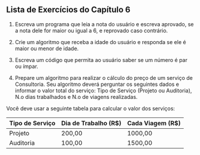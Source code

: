 ## Lista de Exercícios do Capítulo 6

1. Escreva um programa que leia a nota do usuário e escreva aprovado, se a nota dele for maior ou igual a 6, e reprovado caso contrário.

2. Crie um algoritmo que receba a idade do usuário e responda se ele é maior ou menor de idade.

3. Escreva um código que permita ao usuário saber se um número é par ou ímpar.

4. Prepare um algoritmo para realizar o cálculo do preço de um serviço de Consultoria. Seu algoritmo deverá perguntar os seguintes dados e informar o valor total do serviço: Tipo de Serviço (Projeto ou Auditoria), N.o dias trabalhados e N.o de viagens realizadas.

Você deve usar a seguinte tabela para calcular o valor dos serviços:

Tipo de Serviço | Dia de Trabalho (R$) | Cada Viagem (R$)
------------ | ------------- | -------------
Projeto | 200,00 | 1000,00
Auditoria | 100,00 | 1500,00
